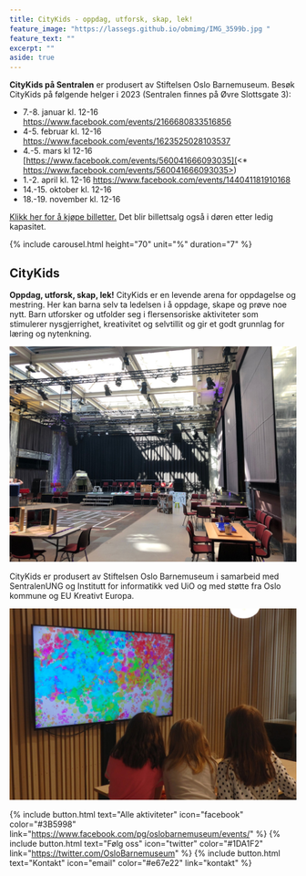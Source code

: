```yaml
---
title: CityKids - oppdag, utforsk, skap, lek!
feature_image: "https://lassegs.github.io/obmimg/IMG_3599b.jpg "
feature_text: ""
excerpt: ""
aside: true
---
```

**CityKids på Sentralen** er produsert av Stiftelsen Oslo Barnemuseum. Besøk CityKids på følgende helger i 2023 (Sentralen finnes på Øvre Slottsgate 3):

* 7.-8. januar kl. 12-16   <https://www.facebook.com/events/2166680833516856>
* 4-5. februar kl. 12-16  <https://www.facebook.com/events/1623525028103537>
* 4.-5. mars kl 12-16  [https://www.facebook.com/events/560041666093035](<* https://www.facebook.com/events/560041666093035>)[](https://www.facebook.com/events/318894086880265/)
* 1.-2. april kl. 12-16 <https://www.facebook.com/events/144041181910168>[](https://www.facebook.com/events/739786537405705)
* 14.-15. oktober kl. 12-16 [](https://www.facebook.com/events/3317286941828325/3317286955161657)
* 18.-19. november kl. 12-16 [](https://www.facebook.com/events/860961128236599/860961134903265)

[Klikk her for å kjøpe billetter.](https://tix.no/nb/sentralen/buyingflow/tickets/15902) Det blir billettsalg også i døren etter ledig kapasitet.

{% include carousel.html height="70" unit="%" duration="7" %}

## CityKids

**Oppdag, utforsk, skap, lek!** CityKids er en levende arena for oppdagelse og mestring. Her kan barna selv ta ledelsen i å oppdage, skape og prøve noe nytt. Barn utforsker og utfolder seg i flersensoriske aktiviteter som stimulerer nysgjerrighet, kreativitet og selvtillit og gir et godt grunnlag for læring og nytenkning.

![Virtual reality fossefall](/assets/uploads/sunny-marmorsalen-no-people.jpg)

CityKids er produsert av Stiftelsen Oslo Barnemuseum i samarbeid med SentralenUNG og Institutt for informatikk ved UiO og med støtte fra Oslo kommune og EU Kreativt Europa.

![Videoinstallasjon](https://raw.githubusercontent.com/lassegs/obmimg/master/P4080058.jpg)

{% include button.html text="Alle aktiviteter" icon="facebook" color="#3B5998" link="https://www.facebook.com/pg/oslobarnemuseum/events/" %} {% include button.html text="Følg oss" icon="twitter" color="#1DA1F2" link="https://twitter.com/OsloBarnemuseum" %} {% include button.html text="Kontakt" icon="email" color="#e67e22" link="kontakt" %}